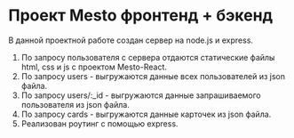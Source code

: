 # Проект Mesto фронтенд + бэкенд

В данной проектной работе создан сервер на node.js и express.

1. По запросу пользователя с сервера отдаются статические файлы html, css и js с проектом Mesto-React.
2. По запросу users - выгружаются данные всех пользователей из json файла.
3. По запросу users/:_id - выгружаются данные запрашиваемого пользователя из json файла.
4. По запросу cards - выгружаются данные карточек из json файла.
5. Реализован роутинг с помощью express.
